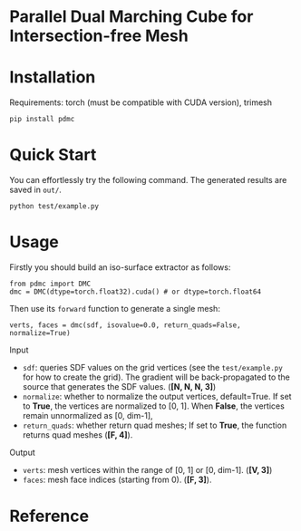 # Parallel Dual Marching Cube for Intersection-free Mesh

# Installation
Requirements: torch (must be compatible with CUDA version), trimesh
```
pip install pdmc
```

# Quick Start
You can effortlessly try the following command. The generated results are saved in `out/`.
```
python test/example.py
```

# Usage
Firstly you should build an iso-surface extractor as follows:
```
from pdmc import DMC
dmc = DMC(dtype=torch.float32).cuda() # or dtype=torch.float64
```
Then use its `forward` function to generate a single mesh:
```
verts, faces = dmc(sdf, isovalue=0.0, return_quads=False, normalize=True)
```

Input
* `sdf`: queries SDF values on the grid vertices (see the `test/example.py` for how to create the grid). The gradient will be back-propagated to the source that generates the SDF values. (**[N, N, N, 3]**)
* `normalize`: whether to normalize the output vertices, default=True. If set to **True**, the vertices are normalized to [0, 1]. When **False**, the vertices remain unnormalized as [0, dim-1], 
* `return_quads`: whether return quad meshes; If set to **True**, the function returns quad meshes (**[F, 4]**).

Output
* `verts`: mesh vertices within the range of [0, 1] or [0, dim-1]. (**[V, 3]**)
* `faces`: mesh face indices (starting from 0). (**[F, 3]**).



# Reference